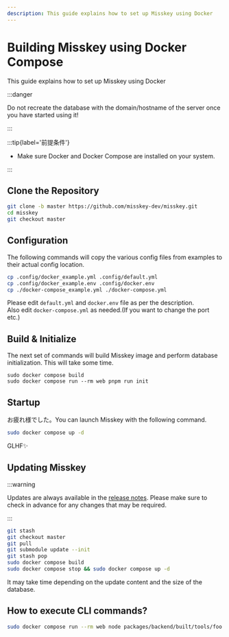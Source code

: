 ```yaml
---
description: This guide explains how to set up Misskey using Docker
---
```


# Building Misskey using Docker Compose

This guide explains how to set up Misskey using Docker

:::danger

Do not recreate the database with the domain/hostname of the server once you have started using it!

:::

:::tip{label='前提条件'}

- Make sure Docker and Docker Compose are installed on your system.

:::

## Clone the Repository

```sh
git clone -b master https://github.com/misskey-dev/misskey.git
cd misskey
git checkout master
```

## Configuration

The following commands will copy the various config files from examples to their actual config location.

```sh
cp .config/docker_example.yml .config/default.yml
cp .config/docker_example.env .config/docker.env
cp ./docker-compose_example.yml ./docker-compose.yml
```

Please edit `default.yml` and `docker.env` file as per the description.\
Also edit `docker-compose.yml` as needed.(If you want to change the port etc.)

## Build & Initialize

The next set of commands will build Misskey image and perform database initialization.
This will take some time.

```shell
sudo docker compose build
sudo docker compose run --rm web pnpm run init
```

## Startup

お疲れ様でした。You can launch Misskey with the following command.

```sh
sudo docker compose up -d
```

GLHF✨

## Updating Misskey

:::warning

Updates are always available in the [release notes](https://github.com/misskey-dev/misskey/blob/master/CHANGELOG.md). Please make sure to check in advance for any changes that may be required.

:::

```sh
git stash
git checkout master
git pull
git submodule update --init
git stash pop
sudo docker compose build
sudo docker compose stop && sudo docker compose up -d
```

It may take time depending on the update content and the size of the database.

## How to execute CLI commands?

```sh
sudo docker compose run --rm web node packages/backend/built/tools/foo bar
```
